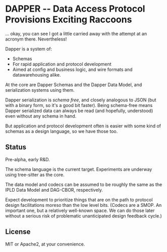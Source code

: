 DAPPER -- Data Access Protocol Provisions Exciting Raccoons
======

... okay, you can see I got a little carried away with the attempt at an acronym there.
Nevertheless!

Dapper is a system of:

- Schemas
- For rapid application and protocol development
- Aimed at config and business logic, and wire formats and datawarehousing alike.

At the core are Dapper Schemas and the Dapper Data Model, and serialization systems using them.

Dapper serialization is _schema free_, and closely analogous to JSON (but with a binary form, so it's a good bit faster).
Being schema-free means Dapper serialized data can always be read (and hopefully, understood) even without any schema in hand.

But application and protocol development often is easier with some kind of schemas as a design language, so we have those too.


Status
------

Pre-alpha, early R&D.

The schema language is the current target.  Experiments are underway using tree-sitter as the core.

The data model and codecs can be assumed to be roughly the same as the IPLD Data Model and DAG-CBOR, respectively.

Expect development to prioritize things that are on the path to protocol design facilitations moreso than the low level bits.
(Codecs are a SMOP.  An important one, but a relatively well-known space.  We can do those later without a serious risk of problematic unanticipated design feedback cycle.)


License
-------

MIT or Apache2, at your convenience.
